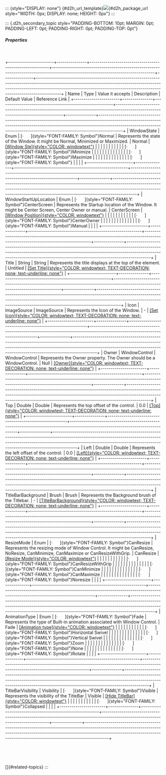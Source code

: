 ::: {style="DISPLAY: none"}
[](ms-xhelp:///?Id=d2h_url_template){#d2h_url_template}![](!package_url!){#d2h_package_url style="WIDTH: 0px; DISPLAY: none; HEIGHT: 0px"}
:::

::: {.d2h_secondary_topic style="PADDING-BOTTOM: 10pt; MARGIN: 0pt; PADDING-LEFT: 0pt; PADDING-RIGHT: 0pt; PADDING-TOP: 0pt"}
##### Properties

 

+-----------------------+---------------+---------------------------------------------------------+---------------------------------------------------------------------------------------------------------------------------------+---------------+------------------------------------------------------------------------------------------------------------------------------------------------------------------------------------------------------------------------------------------------------+
| Name                  | Type          | Value it accepts                                        | Description                                                                                                                     | Default Value | Reference Link                                                                                                                                                                                                                                       |
+-----------------------+---------------+---------------------------------------------------------+---------------------------------------------------------------------------------------------------------------------------------+---------------+------------------------------------------------------------------------------------------------------------------------------------------------------------------------------------------------------------------------------------------------------+
| WindowState           | Enum          | [·      ]{style="FONT-FAMILY: Symbol"}Normal            | Represents the state of the Window. It might be Normal, Minimized or Maximized.                                                 | Normal        | [[Window Ste]{style="COLOR: windowtext"}](../../../../../../../../Documents%20and%20Settings/riaj/Desktop/styling%20for%20ui%20silverlight/tools%20silverlight/tools%20part%202.docx#_Window_State_1)                                                |
|                       |               |                                                         |                                                                                                                                 |               |                                                                                                                                                                                                                                                      |
|                       |               | [·      ]{style="FONT-FAMILY: Symbol"}Minimize          |                                                                                                                                 |               |                                                                                                                                                                                                                                                      |
|                       |               |                                                         |                                                                                                                                 |               |                                                                                                                                                                                                                                                      |
|                       |               | [·      ]{style="FONT-FAMILY: Symbol"}Maximize          |                                                                                                                                 |               |                                                                                                                                                                                                                                                      |
|                       |               |                                                         |                                                                                                                                 |               |                                                                                                                                                                                                                                                      |
|                       |               | [·      ]{style="FONT-FAMILY: Symbol"}                  |                                                                                                                                 |               |                                                                                                                                                                                                                                                      |
+-----------------------+---------------+---------------------------------------------------------+---------------------------------------------------------------------------------------------------------------------------------+---------------+------------------------------------------------------------------------------------------------------------------------------------------------------------------------------------------------------------------------------------------------------+
| WindowStartUpLocation | Enum          | [·      ]{style="FONT-FAMILY: Symbol"}CenterScreen      | Represents the Startup location of the Window. It might be Center Screen, Center Owner or manual.                               | CenterScreen  | [[Window Position]{style="COLOR: windowtext"}](../../../../../../../../Documents%20and%20Settings/riaj/Desktop/styling%20for%20ui%20silverlight/tools%20silverlight/tools%20part%202.docx#_Window_Position)                                          |
|                       |               |                                                         |                                                                                                                                 |               |                                                                                                                                                                                                                                                      |
|                       |               | [·      ]{style="FONT-FAMILY: Symbol"}CenterOwner       |                                                                                                                                 |               |                                                                                                                                                                                                                                                      |
|                       |               |                                                         |                                                                                                                                 |               |                                                                                                                                                                                                                                                      |
|                       |               | [·      ]{style="FONT-FAMILY: Symbol"}Manual            |                                                                                                                                 |               |                                                                                                                                                                                                                                                      |
+-----------------------+---------------+---------------------------------------------------------+---------------------------------------------------------------------------------------------------------------------------------+---------------+------------------------------------------------------------------------------------------------------------------------------------------------------------------------------------------------------------------------------------------------------+
| Title                 | String        | String                                                  | Represents the title displays at the top of the element.                                                                        | Untitled      | [[Set Title]{style="COLOR: windowtext; TEXT-DECORATION: none; text-underline: none"}](../../../../../../../../Documents%20and%20Settings/riaj/Desktop/styling%20for%20ui%20silverlight/tools%20silverlight/tools%20part%202.docx#_Set_Title_1)       |
+-----------------------+---------------+---------------------------------------------------------+---------------------------------------------------------------------------------------------------------------------------------+---------------+------------------------------------------------------------------------------------------------------------------------------------------------------------------------------------------------------------------------------------------------------+
| Icon                  | ImageSource   | ImageSource                                             | Represents the Icon of the Window.                                                                                              | \-            | [[Set Icon]{style="COLOR: windowtext; TEXT-DECORATION: none; text-underline: none"}](../../../../../../../../Documents%20and%20Settings/riaj/Desktop/styling%20for%20ui%20silverlight/tools%20silverlight/tools%20part%202.docx#_Set_Icon)           |
+-----------------------+---------------+---------------------------------------------------------+---------------------------------------------------------------------------------------------------------------------------------+---------------+------------------------------------------------------------------------------------------------------------------------------------------------------------------------------------------------------------------------------------------------------+
| Owner                 | WindowControl | WindowControl                                           | Represents the Owner property. The Owner should be a WindowControl.                                                             | Null          | [[Owner]{style="COLOR: windowtext; TEXT-DECORATION: none; text-underline: none"}](../../../../../../../../Documents%20and%20Settings/riaj/Desktop/styling%20for%20ui%20silverlight/tools%20silverlight/tools%20part%202.docx#_.Owner_Window)         |
+-----------------------+---------------+---------------------------------------------------------+---------------------------------------------------------------------------------------------------------------------------------+---------------+------------------------------------------------------------------------------------------------------------------------------------------------------------------------------------------------------------------------------------------------------+
| Top                   | Double        | Double                                                  | Represents the top offset of the control.                                                                                       | 0.0           | [[Top]{style="COLOR: windowtext; TEXT-DECORATION: none; text-underline: none"}](../../../../../../../../Documents%20and%20Settings/riaj/Desktop/styling%20for%20ui%20silverlight/tools%20silverlight/tools%20part%202.docx#_Manual_1)                |
+-----------------------+---------------+---------------------------------------------------------+---------------------------------------------------------------------------------------------------------------------------------+---------------+------------------------------------------------------------------------------------------------------------------------------------------------------------------------------------------------------------------------------------------------------+
| Left                  | Double        | Double                                                  | Represents the left offset of the control.                                                                                      | 0.0           | [[Left]{style="COLOR: windowtext; TEXT-DECORATION: none; text-underline: none"}](../../../../../../../../Documents%20and%20Settings/riaj/Desktop/styling%20for%20ui%20silverlight/tools%20silverlight/tools%20part%202.docx#_Manual_1)               |
+-----------------------+---------------+---------------------------------------------------------+---------------------------------------------------------------------------------------------------------------------------------+---------------+------------------------------------------------------------------------------------------------------------------------------------------------------------------------------------------------------------------------------------------------------+
| TitleBarBackground    | Brush         | Brush                                                   | Represents the Background brush of the Titlebar.                                                                                | \-            | [[TitleBarBackground]{style="COLOR: windowtext; TEXT-DECORATION: none; text-underline: none"}](../../../../../../../../Documents%20and%20Settings/riaj/Desktop/styling%20for%20ui%20silverlight/tools%20silverlight/tools%20part%202.docx#_Events_1) |
+-----------------------+---------------+---------------------------------------------------------+---------------------------------------------------------------------------------------------------------------------------------+---------------+------------------------------------------------------------------------------------------------------------------------------------------------------------------------------------------------------------------------------------------------------+
| ResizeMode            | Enum          | [·      ]{style="FONT-FAMILY: Symbol"}CanResize         | Represents the resizing mode of Window Control. It might be CanResize, NoResize, CanMinimize, CanMaximize or CanResizeWithGrip. | CanResize     | [[Resize Mode]{style="COLOR: windowtext"}](../../../../../../../../Documents%20and%20Settings/riaj/Desktop/styling%20for%20ui%20silverlight/tools%20silverlight/tools%20part%202.docx#_Resize_Mode_2)                                                |
|                       |               |                                                         |                                                                                                                                 |               |                                                                                                                                                                                                                                                      |
|                       |               | [·      ]{style="FONT-FAMILY: Symbol"}CanResizeWithGrip |                                                                                                                                 |               |                                                                                                                                                                                                                                                      |
|                       |               |                                                         |                                                                                                                                 |               |                                                                                                                                                                                                                                                      |
|                       |               | [·      ]{style="FONT-FAMILY: Symbol"}CanMinimize       |                                                                                                                                 |               |                                                                                                                                                                                                                                                      |
|                       |               |                                                         |                                                                                                                                 |               |                                                                                                                                                                                                                                                      |
|                       |               | [·      ]{style="FONT-FAMILY: Symbol"}CanMaximize       |                                                                                                                                 |               |                                                                                                                                                                                                                                                      |
|                       |               |                                                         |                                                                                                                                 |               |                                                                                                                                                                                                                                                      |
|                       |               | [·      ]{style="FONT-FAMILY: Symbol"}Noresize          |                                                                                                                                 |               |                                                                                                                                                                                                                                                      |
+-----------------------+---------------+---------------------------------------------------------+---------------------------------------------------------------------------------------------------------------------------------+---------------+------------------------------------------------------------------------------------------------------------------------------------------------------------------------------------------------------------------------------------------------------+
| AnimationType         | Enum          | [·      ]{style="FONT-FAMILY: Symbol"}Fade              | Represents the type of Built-in animation associated with Window Control.                                                       | Fade          | [[Animation type]{style="COLOR: windowtext"}](../../../../../../../../Documents%20and%20Settings/riaj/Desktop/styling%20for%20ui%20silverlight/tools%20silverlight/tools%20part%202.docx#_Animation_Type)                                            |
|                       |               |                                                         |                                                                                                                                 |               |                                                                                                                                                                                                                                                      |
|                       |               | [·      ]{style="FONT-FAMILY: Symbol"}Horizontal Swivel |                                                                                                                                 |               |                                                                                                                                                                                                                                                      |
|                       |               |                                                         |                                                                                                                                 |               |                                                                                                                                                                                                                                                      |
|                       |               | [·      ]{style="FONT-FAMILY: Symbol"}Vertical Swivel   |                                                                                                                                 |               |                                                                                                                                                                                                                                                      |
|                       |               |                                                         |                                                                                                                                 |               |                                                                                                                                                                                                                                                      |
|                       |               | [·      ]{style="FONT-FAMILY: Symbol"}Zoom              |                                                                                                                                 |               |                                                                                                                                                                                                                                                      |
|                       |               |                                                         |                                                                                                                                 |               |                                                                                                                                                                                                                                                      |
|                       |               | [·      ]{style="FONT-FAMILY: Symbol"}None              |                                                                                                                                 |               |                                                                                                                                                                                                                                                      |
|                       |               |                                                         |                                                                                                                                 |               |                                                                                                                                                                                                                                                      |
|                       |               | [·      ]{style="FONT-FAMILY: Symbol"}Rotate            |                                                                                                                                 |               |                                                                                                                                                                                                                                                      |
+-----------------------+---------------+---------------------------------------------------------+---------------------------------------------------------------------------------------------------------------------------------+---------------+------------------------------------------------------------------------------------------------------------------------------------------------------------------------------------------------------------------------------------------------------+
| TitleBarVisibility    | Visibility    | [·      ]{style="FONT-FAMILY: Symbol"}Visible           | Represents the visibility of the TitleBar                                                                                       | Visible       | [[Hide TitleBar]{style="COLOR: windowtext"}](../../../../../../../../Documents%20and%20Settings/riaj/Desktop/styling%20for%20ui%20silverlight/tools%20silverlight/tools%20part%202.docx#_How_to_hide)                                                |
|                       |               |                                                         |                                                                                                                                 |               |                                                                                                                                                                                                                                                      |
|                       |               | [·      ]{style="FONT-FAMILY: Symbol"}Collapsed         |                                                                                                                                 |               |                                                                                                                                                                                                                                                      |
+-----------------------+---------------+---------------------------------------------------------+---------------------------------------------------------------------------------------------------------------------------------+---------------+------------------------------------------------------------------------------------------------------------------------------------------------------------------------------------------------------------------------------------------------------+

 

 

[]{#related-topics}
:::
